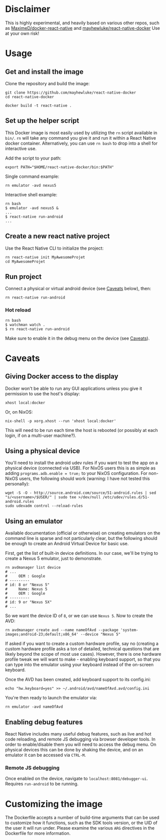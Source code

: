 # Disclaimer

This is highly experimental, and heavily based on various other repos, such as
[MaximeD/docker-react-native](https://github.com/MaximeD/docker-react-native) and
[mayhewluke/react-native-docker](https://github.com/mayhewluke)
Use at your own risk!

# Usage

## Get and install the image

Clone the repository and build the image:
```
git clone https://github.com/mayhewluke/react-native-docker
cd react-native-docker

docker build -t react-native .
```

## Set up the helper script

This Docker image is most easily used by utilizing the `rn` script available in
`bin/`. `rn` will take any command you give it and run it within a React Native
docker container. Alternatively, you can use `rn bash` to drop into a shell for
interactive use.

Add the script to your path:
```
export PATH="$HOME/react-native-docker/bin:$PATH"
```

Single command example:
```
rn emulator -avd nexus5
```

Interactive shell example:
```
rn bash
$ emulator -avd nexus5 &
...
$ react-native run-android
...
```

##  Create a new react native project

Use the React Native CLI to initialize the project:
```
rn react-native init MyAwesomeProjet
cd MyAwesomeProjet
```

## Run project

Connect a physical or virtual android device (see [Caveats](#caveats) below),
then:

```
rn react-native run-android
```

### Hot reload

```
rn bash
$ watchman watch .
$ rn react-native run-android
```

Make sure to enable it in the debug menu on the device (see
[Caveats](#enabling-debug-features)).

# Caveats

## Giving Docker access to the display

Docker won't be able to run any GUI applications unless you give it permission
to use the host's display:

```
xhost local:docker
```

Or, on NixOS:

```
nix-shell -p xorg.xhost --run 'xhost local:docker'
```

This will need to be run each time the host is rebooted (or possibly at each
login, if on a multi-user machine?).

## Using a physical device

You'll need to install the android udev rules if you want to test the app on a
physical device (connected via USB). For NixOS users this is as simple as adding
`programs.adb.enable = true;` to your NixOS configuration. For non-NixOS users,
the following should work (warning: I have not tested this personally):

```
wget -S -O - http://source.android.com/source/51-android.rules | sed "s/<username>/$USER/" | sudo tee >/dev/null /etc/udev/rules.d/51-android.rules
sudo udevadm control --reload-rules
```

## Using an emulator

Available documentation (official or otherwise) on creating emulators on the
command line is sparse and not particularly clear, but the following should be
enough to create an Android Virtual Device for basic use.

First, get the list of built-in device definitions. In our case, we'll be trying
to create a Nexus 5 emulator, just to demonstrate.

```
rn avdmanager list device
# ...
#     OEM : Google
# ---------
# id: 8 or "Nexus 5"
#     Name: Nexus 5
#     OEM : Google
# ---------
# id: 9 or "Nexus 5X"
# ...
```

So we want the device ID of `8`, or we can use `Nexus 5`. Now to create the AVD:

```
rn avdmanager create avd --name nameOfAvd --package 'system-images;android-23;default;x86_64' --device "Nexus 5"
```

If asked if you want to create a custom hardware profile, say no (creating a
custom hardware profile asks a ton of detailed, technical questions that are
likely beyond the scope of most use cases). However, there is one hardware
profile tweak we will want to make - enabling keyboard support, so that you can
type into the emulator using your keyboard instead of the on-screen keyboard.

Once the AVD has been created, add keyboard support to its config.ini:

```
echo "hw.keyboard=yes" >> ~/.android/avd/nameOfAvd.avd/config.ini
```

You're then ready to launch the emulator via:

```
rn emulator -avd nameOfAvd
```

## Enabling debug features

React Native includes many useful debug features, such as live and hot code
reloading, and remote JS debugging via browser developer tools. In order to
enable/disable them you will need to access the debug menu. On physical devices
this can be done by shaking the device, and on an emulator it can be accessed
via `CTRL-M`.

### Remote JS debugging

Once enabled on the device, navigate to `localhost:8081/debugger-ui`. Requires
`run-android` to be running.

# Customizing the image

The Dockerfile accepts a number of build-time arguments that can be used to
customize how it functions, such as the SDK tools version, or the UID of the
user it will run under. Please examine the various `ARG` directives in the
Dockerfile for more information.